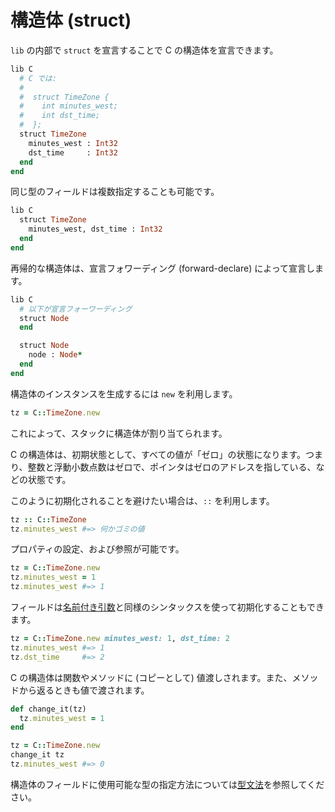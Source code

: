 # 構造体 (struct)

`lib` の内部で `struct` を宣言することで C の構造体を宣言できます。

```ruby
lib C
  # C では:
  #
  #  struct TimeZone {
  #    int minutes_west;
  #    int dst_time;
  #  };
  struct TimeZone
    minutes_west : Int32
    dst_time     : Int32
  end
end
```

同じ型のフィールドは複数指定することも可能です。

```ruby
lib C
  struct TimeZone
    minutes_west, dst_time : Int32
  end
end
```

再帰的な構造体は、宣言フォワーディング (forward-declare) によって宣言します。

```ruby
lib C
  # 以下が宣言フォーワーディング
  struct Node
  end

  struct Node
    node : Node*
  end
end
```

構造体のインスタンスを生成するには `new` を利用します。

```ruby
tz = C::TimeZone.new
```

これによって、スタックに構造体が割り当てられます。

C の構造体は、初期状態として、すべての値が「ゼロ」の状態になります。つまり、整数と浮動小数点数はゼロで、ポインタはゼロのアドレスを指している、などの状態です。

このように初期化されることを避けたい場合は、`::` を利用します。

```ruby
tz :: C::TimeZone
tz.minutes_west #=> 何かゴミの値
```

プロパティの設定、および参照が可能です。

```ruby
tz = C::TimeZone.new
tz.minutes_west = 1
tz.minutes_west #=> 1
```

フィールドは[名前付き引数](../default_and_named_arguments.html)と同様のシンタックスを使って初期化することもできます。

```ruby
tz = C::TimeZone.new minutes_west: 1, dst_time: 2
tz.minutes_west #=> 1
tz.dst_time     #=> 2
```

C の構造体は関数やメソッドに (コピーとして) 値渡しされます。また、メソッドから返るときも値で渡されます。

```ruby
def change_it(tz)
  tz.minutes_west = 1
end

tz = C::TimeZone.new
change_it tz
tz.minutes_west #=> 0
```

構造体のフィールドに使用可能な型の指定方法については[型文法](type_grammar.html)を参照してください。
